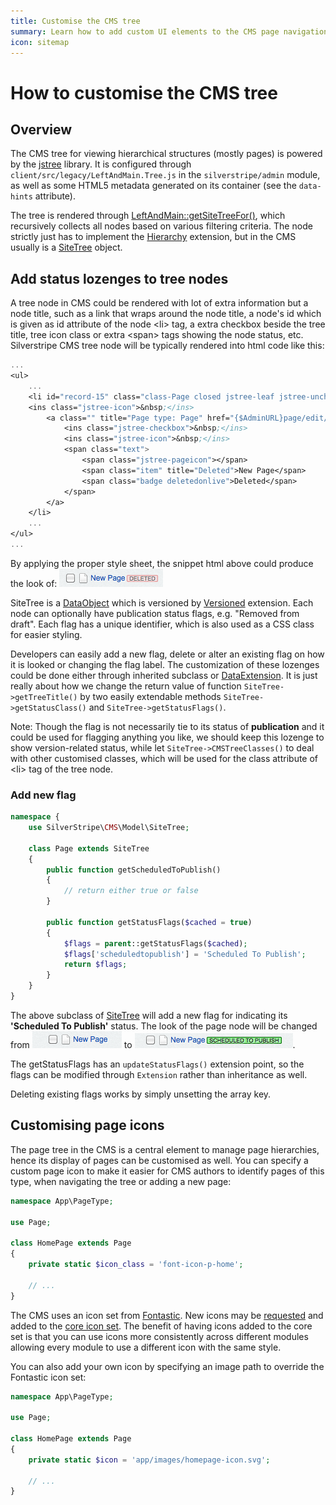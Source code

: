 ```yaml
---
title: Customise the CMS tree
summary: Learn how to add custom UI elements to the CMS page navigation
icon: sitemap
---
```


# How to customise the CMS tree

## Overview

The CMS tree for viewing hierarchical structures (mostly pages) is powered
by the [jstree](http://jstree.com) library. It is configured through
`client/src/legacy/LeftAndMain.Tree.js` in the `silverstripe/admin` module, as well as some
HTML5 metadata generated on its container (see the `data-hints` attribute).

The tree is rendered through [LeftAndMain::getSiteTreeFor()](api:SilverStripe\Admin\LeftAndMain::getSiteTreeFor()),
which recursively collects all nodes based on various filtering criteria.
The node strictly just has to implement the [Hierarchy](api:SilverStripe\ORM\Hierarchy\Hierarchy) extension,
but in the CMS usually is a [SiteTree](api:SilverStripe\CMS\Model\SiteTree) object.

## Add status lozenges to tree nodes

A tree node in CMS could be rendered with lot of extra information but a node title, such as a
link that wraps around the node title, a node's id which is given as id attribute of the node
&lt;li&gt; tag, a extra checkbox beside the tree title, tree icon class or extra &lt;span&gt;
tags showing the node status, etc. Silverstripe CMS tree node will be typically rendered into html
code like this:

```ss
...
<ul>
    ...
    <li id="record-15" class="class-Page closed jstree-leaf jstree-unchecked" data-id="15">
    <ins class="jstree-icon">&nbsp;</ins>
        <a class="" title="Page type: Page" href="{$AdminURL}page/edit/show/15">
            <ins class="jstree-checkbox">&nbsp;</ins>
            <ins class="jstree-icon">&nbsp;</ins>
            <span class="text">
                <span class="jstree-pageicon"></span>
                <span class="item" title="Deleted">New Page</span>
                <span class="badge deletedonlive">Deleted</span>
            </span>
        </a>
    </li>
    ...
</ul>
...
```

By applying the proper style sheet, the snippet html above could produce the look of:
![Page Node Screenshot](../../../_images/tree_node.png "Page Node")

SiteTree is a [DataObject](api:SilverStripe\ORM\DataObject) which is versioned by [Versioned](api:SilverStripe\Versioned\Versioned) extension.
Each node can optionally have publication status flags, e.g. "Removed from draft".
Each flag has a unique identifier, which is also used as a CSS class for easier styling.

Developers can easily add a new flag, delete or alter an existing flag on how it is looked
or changing the flag label. The customization of these lozenges could be done either through
inherited subclass or [DataExtension](api:SilverStripe\ORM\DataExtension). It is just really about how we change the return
value of function `SiteTree->getTreeTitle()` by two easily extendable methods
`SiteTree->getStatusClass()` and `SiteTree->getStatusFlags()`.

Note: Though the flag is not necessarily tie to its status of **publication** and it could
be used for flagging anything you like, we should keep this lozenge to show version-related
status, while let `SiteTree->CMSTreeClasses()` to deal with other customised classes, which
will be used for the class attribute of &lt;li&gt; tag of the tree node.

### Add new flag

```php
namespace {
    use SilverStripe\CMS\Model\SiteTree;

    class Page extends SiteTree
    {
        public function getScheduledToPublish()
        {
            // return either true or false
        }

        public function getStatusFlags($cached = true)
        {
            $flags = parent::getStatusFlags($cached);
            $flags['scheduledtopublish'] = 'Scheduled To Publish';
            return $flags;
        }
    }
}
```

The above subclass of [SiteTree](api:SilverStripe\CMS\Model\SiteTree) will add a new flag for indicating its
**'Scheduled To Publish'** status. The look of the page node will be changed
from ![Normal Page Node](../../../_images/page_node_normal.png) to ![Scheduled Page Node](../../../_images/page_node_scheduled.png).

The getStatusFlags has an `updateStatusFlags()`
extension point, so the flags can be modified through `Extension` rather than
inheritance as well.

Deleting existing flags works by simply unsetting the array key.

## Customising page icons

The page tree in the CMS is a central element to manage page hierarchies, hence its display of pages can be customised as well. You can specify a custom page icon to make it easier for CMS authors to identify pages of this type, when navigating the tree or adding a new page:

```php
namespace App\PageType;

use Page;

class HomePage extends Page
{
    private static $icon_class = 'font-icon-p-home';

    // ...
}
```

The CMS uses an icon set from [Fontastic](http://fontastic.me/). New icons may be [requested](https://github.com/silverstripe/silverstripe-admin/issues/new) and added to the [core icon set](https://silverstripe.g.ithub.io/silverstripe-pattern-lib/?selectedKind=Admin%2FIcons&selectedStory=Icon%20reference&full=0&addons=1&stories=1&panelRight=0&addonPanel=storybook%2Factions%2Factions-panel). The benefit of having icons added to the core set is that you can use icons more consistently across different modules allowing every module to use a different icon with the same style.

You can also add your own icon by specifying an image path to override the Fontastic icon set:

```php
namespace App\PageType;

use Page;

class HomePage extends Page
{
    private static $icon = 'app/images/homepage-icon.svg';

    // ...
}
```
